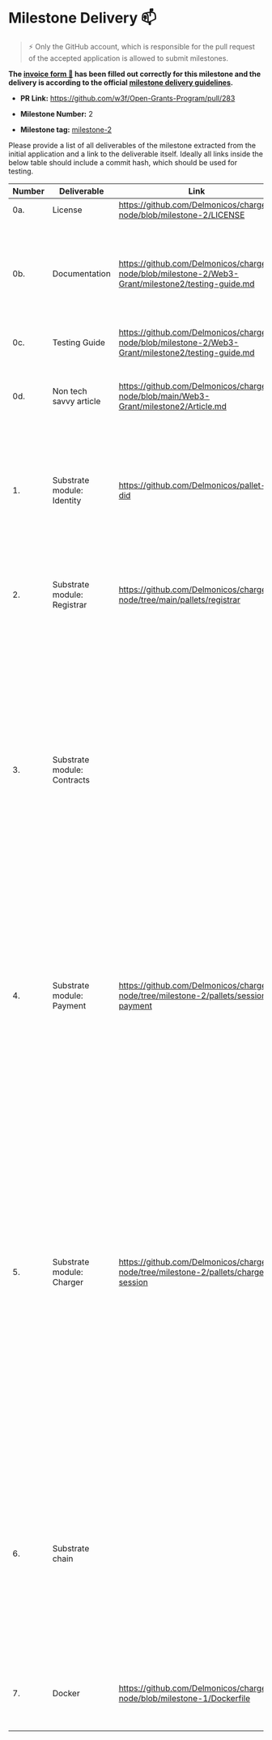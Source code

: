 # Milestone Delivery :mailbox:

> ⚡ Only the GitHub account, which is responsible for the pull request of the accepted application is allowed to submit milestones. 
> 

**The [invoice form :pencil:](https://forms.gle/8Wx7nxtq8fKrsuEz8) has been filled out correctly for this milestone and the delivery is according to the official [milestone delivery guidelines](https://github.com/w3f/General-Grants-Program/blob/master/grants/milestone-deliverables-guidelines.md).** 

* **PR Link:** <https://github.com/w3f/Open-Grants-Program/pull/283> 

* **Milestone Number:** 2

* **Milestone tag:** [milestone-2](https://github.com/Delmonicos/charger-node/tree/milestone-2)

Please provide a list of all deliverables of the milestone extracted from the initial application and a link to the deliverable itself. Ideally all links inside the below table should include a commit hash, which should be used for testing.

| Number | Deliverable | Link | Notes |
| ------------- | ------------- | ------------- | ------------- |
| 0a. | License | https://github.com/Delmonicos/charger-node/blob/milestone-2/LICENSE | Apache 2.0 |  
| 0b. | Documentation | https://github.com/Delmonicos/charger-node/blob/milestone-2/Web3-Grant/milestone2/testing-guide.md | The testing guide describes what has been developed in this milestone and how to test it. |
| 0c. | Testing Guide | https://github.com/Delmonicos/charger-node/blob/milestone-2/Web3-Grant/milestone2/testing-guide.md | The code has unit-test. | 
| 0d. | Non tech savvy article | https://github.com/Delmonicos/charger-node/blob/main/Web3-Grant/milestone2/Article.md | The article has been initialised and will be published on Medium in milestone 3 | 
| 1. | Substrate module: Identity | https://github.com/Delmonicos/pallet-did | We have integrated the Did module identity to support users identities and chargers identities.  |
| 2. | Substrate module: Registrar | https://github.com/Delmonicos/charger-node/tree/main/pallets/registrar | We have integrated the registrar module to verify that chargers have account chargers.| 
| 3. | Substrate module: Contracts |  | The contract module has been integrated but we decided not to use Smart Contract due to compilation problems related to the fact that we also use offchain-worker. We use the tariff-manager pallet to do the job that could have been done by the smart contract. | 
| 4. | Substrate module: Payment | https://github.com/Delmonicos/charger-node/tree/milestone-2/pallets/session-payment | The payment module collect proffs of payment consents from the users and initiate payments to the bank by sending the proof and the payment instruction through Offchain-worker. |
| 5. | Substrate module: Charger | https://github.com/Delmonicos/charger-node/tree/milestone-2/pallets/charge-session | We have created a Substrate module (pallet) that is connected to the charger interface and that collects charging sessions information. At this stage, the module only listens to events coming from the charger and collect data coming from the charger. The Off-Chain worker architecture is used to interact with the charger hardware. We only simulate the hardware at this stage. |
| 6. | Substrate chain | | Modules Identity and Charger of our custom chain interact so that the information of who has accepted and completed a charging session is stored on the chain, signed by the charging station and by the user. |
| 7. | Docker | https://github.com/Delmonicos/charger-node/blob/milestone-1/Dockerfile | The dockerfile build and starts the node in development mode. |
